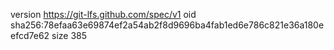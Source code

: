 version https://git-lfs.github.com/spec/v1
oid sha256:78efaa63e69874ef2a54ab2f8d9696ba4fab1ed6e786c821e36a180eefcd7e62
size 385
